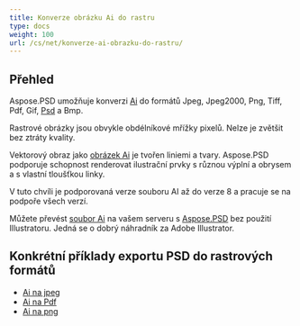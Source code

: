 ```yaml
---
title: Konverze obrázku Ai do rastru
type: docs
weight: 100
url: /cs/net/konverze-ai-obrazku-do-rastru/
---
```


## **Přehled**
Aspose.PSD umožňuje konverzi [Ai](/psd/cs/net/format-adobe-illustratoru/) do formátů Jpeg, Jpeg2000, Png, Tiff, Pdf, Gif, [Psd](https://reference.aspose.com/psd/net/aspose.psd.fileformats.psd/psdimage) a Bmp.

Rastrové obrázky jsou obvykle obdélníkové mřížky pixelů. Nelze je zvětšit bez ztráty kvality.

Vektorový obraz jako [obrázek Ai](https://reference.aspose.com/psd/net/aspose.psd.fileformats.ai/aiimage) je tvořen liniemi a tvary. Aspose.PSD podporuje schopnost renderovat ilustrační prvky s různou výplní a obrysem a s vlastní tloušťkou linky.

V tuto chvíli je podporovaná verze souboru AI až do verze 8 a pracuje se na podpoře všech verzí.

Můžete převést [soubor Ai](/psd/cs/net/format-adobe-illustratoru/) na vašem serveru s [Aspose.PSD](https://products.aspose.com/psd/net) bez použití Illustratoru. Jedná se o dobrý náhradník za Adobe Illustrator.
## **Konkrétní příklady exportu PSD do rastrových formátů**
- [Ai na jpeg](/psd/cs/net/ai-na-jpg/)
- [Ai na Pdf](/psd/cs/net/ai-na-pdf/)
- [Ai na png](/psd/cs/net/ai-na-png/)


